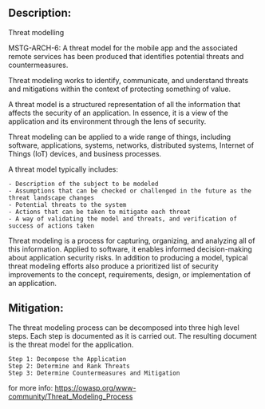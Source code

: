 ## Description:

Threat modelling

MSTG-ARCH-6: A threat model for the mobile app and the associated remote services has been produced that identifies potential threats and countermeasures.

Threat modeling works to identify, communicate, and understand threats and mitigations within the context of protecting something of value.

A threat model is a structured representation of all the information that affects the security of an application. In essence, it is a view of the application and its environment through the lens of security.

Threat modeling can be applied to a wide range of things, including software, applications, systems, networks, distributed systems, Internet of Things (IoT) devices, and business processes.

A threat model typically includes:

	- Description of the subject to be modeled
	- Assumptions that can be checked or challenged in the future as the threat landscape changes
	- Potential threats to the system
	- Actions that can be taken to mitigate each threat
	- A way of validating the model and threats, and verification of success of actions taken

Threat modeling is a process for capturing, organizing, and analyzing all of this information. Applied to software, it enables informed decision-making about application security risks. In addition to producing a model, typical threat modeling efforts also produce a prioritized list of security improvements to the concept, requirements, design, or implementation of an application.


## Mitigation:

The threat modeling process can be decomposed into three high level steps. Each step is documented as it is carried out. The resulting document is the threat model for the application.

	Step 1: Decompose the Application
	Step 2: Determine and Rank Threats
	Step 3: Determine Countermeasures and Mitigation

for more info: https://owasp.org/www-community/Threat_Modeling_Process

